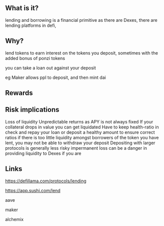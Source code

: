 ## What is it?

lending and borrowing is a financial primitive
as there are Dexes, there are lending platforms in defi, 


## Why?

lend tokens to earn interest on the tokens you deposit, sometimes with the added bonus of ponzi tokens

you can take a loan out against your deposit

eg Maker allows ppl to deposit, and then mint dai


## Rewards



## Risk implications

Loss of liquidity
Unpredictable returns as APY is not always fixed
If your collateral drops in value you can get liquidated
Have to keep health-ratio in check and repay your loan or deposit a healthy amount to ensure correct ratios
if there is too little liquidity amongst borrowers of the token you have lent, you may not be able to withdraw your deposit
Depositing with larger protocols is generally less risky
impermanent loss can be a danger in providing liquidity to Dexes if you are



## Links

https://defillama.com/protocols/lending

https://app.sushi.com/lend

aave

maker

alchemix